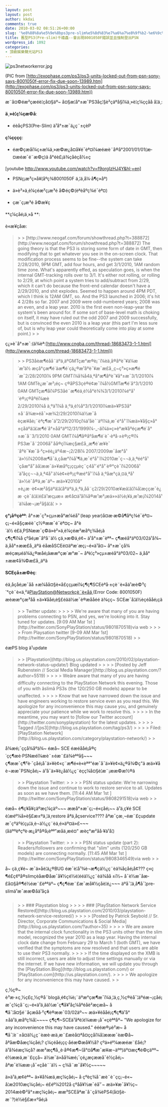 ```yaml
---
layout: post
layout: post
author: kkdai
comments: true
date: 2010-03-02 08:51:26+00:00
slug: '%e8%88%8a%e5%9e%8bps3pre-slim%e5%8d%83%e7%a6%a7%e8%9f%b2-%e6%9c%83%e5%87%ba%e7%8f%be8001050f%e9%8c%af%e8%aa%a4%e4%b8%a6%e4%b8%94%e5%bc%b7%e5%88%b6%e7%99%bb%e5%87%bapsn'
title: 舊型PS3(Pre-slim)千禧蟲--會出現8001050F錯誤並且強制登出PSN
wordpress_id: 1092
categories:
- 頂級娛樂聲光站PS3
---
```


![ps3networkerror.jpg](http://farm5.static.flickr.com/4062/4399707667_5b44298e10.jpg)

 

(PIC from [http://exophase.com/ps3/ps3-units-locked-out-from-psn-sony-says-8001050f-error-fix-due-soon-13989.htm](http://exophase.com/ps3/ps3-units-locked-out-from-psn-sony-says-8001050f-error-fix-due-soon-13989.htm))

 

æ¨å¤©éæ²çæéè¦çå¤§äº~ å¤§æ¦å°±æ¯PS3åç¦§è²çäºå§ï¼ä¸»è¦ç¼ççåå å¦ä¸:

 

**ä¸»è¦ç¼çæ©å**:

 

  
  * éèåçPS3(Pre-Slim) ä¹å°±æ¯ä¿ç¨±çèP 
 

**ç¼çççç**:

 

  
  * éæ©çæåï¼ç±æ¼ä¸»æ©æ¿å¤å¥é¯èª¤ï¼æéæè¨­å®å°2001/01/01(æ­¤æéæ¯é¨æ©ç)ã å°éè£¡ä¾çåèçå½±ç      

[youtube http://www.youtube.com/watch?v=f9orgIzHJ4Y&hl;=en]

  
   
  * PSNç¡æ³ç»å¥(åºç¾8001050F ä¸¦ä¸å¼·å¶ç»åº) 
   
  * ä»è²»ä¸è¼çéæ²ç¡æ³é å©éç©(èªè­åºç¾é¯èª¤) 
   
  * çæ¯ç¡æ³é å©æ¥ç 
 

**ç¼çåé¡ä¸»å **:

 

è«æ¥çåæ: 

 

<blockquote>  
> 
> [http://www.neogaf.com/forum/showthread.php?t=388872](http://www.neogaf.com/forum/showthread.php?t=388872)         
The going theory is that the PS3 is storing some form of date in GMT, then modifying that to get whatever you see in the on-screen clock. That modification process seems to be fine--the system can take 2/28/2010, 9PM GMT, add four hours, and get 3/1/2010, 1AM random time zone.         
What's apparently effed, as speculation goes, is when the internal GMT-tracking rolls over to 3/1. It's either not rolling, or rolling to 2/29, at which point a system tries to add/subtract from 2/29, which it can't do because the front-end calendar doesn't have a 2/29/2010, and shit explodes. Seemed to happen around 4PM PDT, which I think is 12AM GMT, so.         
And the PS3 launched in 2006; it's hit 4 2/28s so far. 2007 and 2009 were odd-numbered years; 2008 was an even, and a leap year. 2010 is the first even non-leap-year the system's been around for. If some sort of base-level math is choking on itself, it may have ruled out the odd 2007 and 2009 successfully, but is convinced the even 2010 is a leap year (this part I'm less sure of, but is why leap year could theoretically come into play at some point.)
> 
> </blockquote>

 

ç¿»è­¯å°±æ¯:(ä¾èª:[http://www.cngba.com/thread-18683473-1-1.html](http://www.cngba.com/thread-18683473-1-1.html))

 

<blockquote>  
> 
> PS3åèæ¶éå­å¨äºä¸äºGMTçæ°æ®è¡¨ï¼èä¸å®åºè¯¥ä¼æ´æ¹ä½ æçå°çæ¶é´ãæ¶é´çä¿®æ¹åºè¯¥æ¯æ­£å¸¸ç~ç³»ç»æ¶é´æ¯2/28/2010ï¼ 9PM GMTï¼å¾å4ä¸ªå°æ¶åºè¯¥å°±æ¯3/1/2010ï¼ 1AM GMTè¿æ¯æ²¡éç~        
ç®åPS3çé®é¢æ¯ï¼å½GMTæ¶é´å°3/1/2010 0AM GMTçæ¶åï¼PS3åé¨æ¶éä¸è½å°è¾¾3/1/2010ï¼é°å¹´è®¡ç®åºéï¼æè2/29/2010ï¼å ä¸ºä¹ï¼å ä¸ºä¸è½å°3/1/2010ï¼æä»¥PS3å°±å¨å¾æ­»éå¯»æ¾2/29/2010ï¼ä½æ¯åèçæ¥åè¡¨èªç¶æ¯ä¹2/29/2010çï¼ä¹åè¯´äºï¼ä¸æ¯é°å¹´ï¼æä»¥å§ç»å°±çåäºâ¦â¦æ¶é´å°±åå°äº12/31/1999ï¼-_-âï¼ä»ç»è°æ¥åºéçæ¶é´å°±æ¯å¨3/1/2010 0AM GMTï¼å¶å®åºåæ¶é´è¯·èªå·±è®¡ç®ï¼         
PS3æ¯å¨2006å¹´åå®çï¼æç§æ­£å¸¸æ¶é´æ¥è¯´åºè¯¥æ¯å·²ç»éè¿äº4æ¬¡2/28ï¼ 2007/2009æ¯åæ°å¹´ä»½ï¼2008æ¶å¯ä¸çåæ°ï¼å¹¶ä¸æ¯é°å¹´ï¼2010æ¯ç¬¬ä¸ä¸ªéé°å¹´çåæ°å¹´ãå¦ææ¯ä»¥æåºç¡ççµèç¨ç4å¹´é°å¹´è®°çè¯ï¼2006å¹´ä¹åçç¬¬ä¸ä¸ª4å¹´ä¼è¢«è®¡ç®æé°å¹´ï¼å ä¸ºåæ°çä¸¤ä¸ªå¹´ä»½è¯å®ä¸æ¯äº~ æä»¥2010å°±è¿æ ·è¢«æ²å§äºâ¦â¦åºäºä¸ä¸ªä¸å­å¨ç2/29/2010æ¥æâ¦â¦ï¼å¦æççæ¯è¿æ ·çè¯â¦â¦é£ä¹æçµæ± æ¢å¤ä¹åï¼å®æ¹æ²¡æä»»ä½è¡¥ä¸æ¹æ¡ï¼2014å¹´ä¼åæ¬¡æ²å§â¦â¦
> 
> </blockquote>

 

**ç°¡å®çèªª**: å°±æ¯ç³»çµ±æå°æ¼éå¹´(leap year)å¤æ·æ©å¶åºç¾é¯èª¤~ ç¡¬é«å§çæéè¨­ç½®ææ¯é¯èª¤ç~ å°è´ä½ é£ä¸PSNææ¯ç©ä»è²»ä¸è¼çéæ²æåºç¾åé¡ã ç¶ç¶ï¼å çºåé¡æ¯åºå¨ä½ çä¸»æ©ä¸é¢~ ä¹å°±æ¯èªª~ ç¶æéå°äº03/02ä¹å¾~ ä¸åå°±ææ­£å¸¸äºã éåæåSCEé¤äºæ´æç¡¬é«ä¹å¤~ å°±æ¯ç­å¾æéçæµéä¾ä¿®æåé¡ãææ°çæ´æ°æ¯~ åªè¦ç³»çµ±æéå°äº03/02~ ä¸åå°±ææ¢å¾©æ­£å¸¸äºã

 

 

**SCEçå±æ©èç**:

 

éä¸åçåé¡æ¯åå ±æ¼åå¤§è«å£ççµæï¼ç¶ç¶SCEèªå·±çè¨è«åä¹æè©³ç´°çè¨è«ä¸²ã[PlayStation@Networkçè¨è«åä¸](mailto:PlayStation@Network)(Error Code: 8001050F) æèææ°çæ³åå ±ä»¥ååé¡è§£éãä½æ¯è®æååéé ­ä¾çç~ SCEæ¯å¦ä½èçéååé¡çã

 

<blockquote>  
> 
> Twitter update:
> 
>    
> 
> We're aware that many of you are having problems connecting to PSN, and yes, we're looking into it. Stay tuned for updates. [9:09 AM Mar 1st ](http://twitter.com/SonyPlayStation/status/9801870518)via web
> 
>    
> 
> From Playsation twitter [9-09 AM Mar 1st](http://twitter.com/SonyPlayStation/status/9801870518)
> 
> </blockquote>

 

éæPS blog ä¹update

 

<blockquote>  
> 
> [Playstation](http://blog.us.playstation.com/2010/02/playstation-network-status-update/) Blog updated
> 
>    
> 
> [Posted by Jeff Rubenstein // Social Media Manager](http://blog.us.playstation.com/?author=5519)
> 
>    
> 
> Weâre aware that many of you are having difficulty connecting to the PlayStation Network this evening. Those of you with âslimâ PS3s (the 120/250 GB models) appear to be unaffected.
> 
>    
> 
> Know that we have narrowed down the issue and have engineers working to restore service even as you read this. We apologize for any inconvenience this may cause you, and genuinely appreciate your patience while we work to resolve this.
> 
>    
> 
> In the meantime, you may want to [follow our Twitter account](http://twitter.com/sonyplaystation) for the latest updates.
> 
>    
> 
> Tagged //[ps3](http://blog.us.playstation.com/tag/ps3/)
> 
>    
> 
> Filed: [PlayStation Network](http://blog.us.playstation.com/category/playstation-network/)
> 
> </blockquote>

 

å¾æé¡¯ççå¾åºä¾~ éæå~ SCE éæéååé¡å®ç´çç¶æè·PSNæéï¼æè¨±éæ¨£ä¾èªªå§~~~ ç¶ææ¯ç¶²è·¯çåé¡å¯ä»¥è¢«ç¨æ¶é«è«èªª"éæ¯å¯ä»¥è¢«ä¿®å¾©ç"ã æä»¥åè¬ææ¯PSNçåé¡~ ä¹å¯ä»¥é¿åä½¿ç¨èçç¼å¤§è¦æ¨¡ææ©æ½®ã

 

<blockquote>  
> 
> Playstation Twitter:
> 
>    
> 
> PSN status update: We're narrowing down the issue and continue to work to restore service to all. Updates as soon as we have them. [11:44 AM Mar 1st ](http://twitter.com/SonyPlayStation/status/9808291518)via web
> 
> </blockquote>

 

éæå~ è¶ç¥å¥çäºæç¼çäº~~~ ææå°±æ¯ç¡¬é«çåé¡~~ ä¹ä¸ç¥é SCE è¦æéº¼å»è§£æ±ºä¸¦ä¸restore åªä¸åçservice???? åªæ¯çæ¸¬éæ¨£çupdate æ¯çºäºè¦çµ¦ä¸è¬ä½¿ç¨èä¸é»äº¤ä»£~~~ (åäººèªçºè·æ¿åºå®å¡èªª"æåä¸æé¤" æèç°æ²åå·¥ä¹å¦)

 

<blockquote>  
> 
> Playstation Twitter:
> 
>    
> 
> PSN status update (part 2): Readers/followers are confirming that "slim" units (120/250 GB models) are connecting normally. [11:45 AM Mar 1st ](http://twitter.com/SonyPlayStation/status/9808346549)via web
> 
> </blockquote>

 

å~ çä¸ç¥é~ æ¯ä»åè¦ä¿®BUG éæ¯è¦å¹¾è¬æ¶çä½¿ç¨èä¾åç­åé¡å¢??? ç«ç
¶é£ç¢ºå®slimçèåæ©åæ¯å¥½çé½è¦ééä½¿ç¨èä¾åå ±ï½~ å¯è½æ¯åæ­£å¤§å®¶é½éæ¨£èªªäº~ ç¶ç¶éæ¨£æ¯æå¥½çåè¦é¿~~~ äºå¯¦ä¸å¶å¯¦pre-slimä¹æ¯ææ©åä¹åçã

 

### 

 

<blockquote>  
> 
> ### Playstation blog
> 
>    
> 
> ### [PlayStation Network Service Restored](http://blog.us.playstation.com/2010/03/playstation-network-service-restored/)
> 
>    
> 
> [Posted by Patrick Seybold // Sr. Director, Corporate Communications & Social Media](http://blog.us.playstation.com/?author=35)
> 
>    
> 
> We are aware that the internal clock functionality in the PS3 units other than the slim model, recognized the year 2010 as a leap year. Having the internal clock date change from February 29 to March 1 (both GMT), we have verified that the symptoms are now resolved and that users are able to use their PS3 normally.
> 
>    
> 
> If the time displayed on the XMB is still incorrect, users are able to adjust time settings manually or via the internet. If we have new information, we will update you through the [PlayStation.Blog](http://blog.us.playstation.com/) or [PlayStation.com](http://us.playstation.com/).
> 
>    
> 
> We apologize for any inconvenience this may have caused.
> 
> </blockquote>

 

ç¸½ç®~ è³æ·±ç¸½ç£ç¸½ç®å¨blogä¸é¢ç¼è¡¨äºæ°çæ¶æ¯ï¼ä¸¦ä¸ç¸½ç®è­å¯¦äºéæ¬¡çåé¡æ¯ç¼çå¨ç¡¬é«ä¹ä¸ãä½æ¯ç¶å¥¹åç¼åºéåè²æçæå~ å¶å¯¦å¤§é¨åçæåå·²ç¶è®ææ¯03/02äº~~ æä»¥éååé¡ç¶ç¶ä¹å°±åä¹ä¸æåºç¾å¦~~~~ ç¶ç¶~SCEä¹åªè¦è¼ææ·¡å¯«çèªªåº~ "We apologize for any inconvenience this may have caused." éééæ®µè²æ~ å¶å¯¦è¨±å¤ä½¿ç¨èæè·æä¸æ¨£æèå¤ªå¤ççåï¼å¦æææ¯èæ©å~ åªåæ©åæç¼çåé¡? ç¼çéåé¡çç·åéæ©æå¥½å? çºä»éº¼ææéæ¨£åé¡? ä¹å¾éæç¼çå? ææ³æç¶å¸¸è·å®¢æ¶~(å°¤å¶æ¯æ¥æ¬äºº)äº¤æç¶é©çäºº~ é½ææä¸æ¨£ççå~ ä½æ¯ä»åå¾æé¡¯çé¿æçææå¯è½çåé¡~ åªæ¯è¼ææ·¡å¯«çåè¨´ä½ ~ ç¾å¨æ¯å¥½ç~~~~~ 

 

ä»ä¹ä¸æ¢èªª~ ä»¥å¾æä¸æç¼çåé¡~ å çºèç¾å¨æè¨­è¨çç¡¬é«~ å¦æ2010æç¼çåé¡~ é£éº¼2012å çºåå¥½æ¯éå¹´~ æä»¥æ¯å¥½ç~ 2014æè©²å°±æç¼çåé¡~ ææ³SCEåªæ¯å¨ç­å¾èPS4(å¤§è­æ¨?)è½è§£æ±ºåé¡ã
